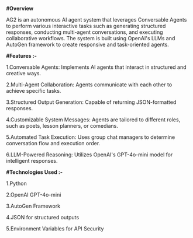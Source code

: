**#Overview**

AG2 is an autonomous AI agent system that leverages Conversable Agents to perform various interactive tasks such as generating structured responses, conducting multi-agent conversations, and executing collaborative workflows. The system is built using OpenAI's LLMs and AutoGen framework to create responsive and task-oriented agents.

**#Features :-**

1.Conversable Agents: Implements AI agents that interact in structured and creative ways.

2.Multi-Agent Collaboration: Agents communicate with each other to achieve specific tasks.

3.Structured Output Generation: Capable of returning JSON-formatted responses.

4.Customizable System Messages: Agents are tailored to different roles, such as poets, lesson planners, or comedians.

5.Automated Task Execution: Uses group chat managers to determine conversation flow and execution order.

6.LLM-Powered Reasoning: Utilizes OpenAI's GPT-4o-mini model for intelligent responses.

**#Technologies Used :-**

1.Python

2.OpenAI GPT-4o-mini

3.AutoGen Framework

4.JSON for structured outputs

5.Environment Variables for API Security
